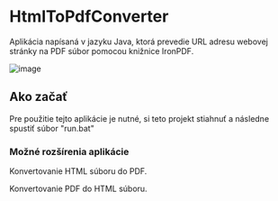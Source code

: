 # HtmlToPdfConverter
Aplikácia napísaná v jazyku Java, ktorá prevedie URL adresu webovej stránky na PDF súbor pomocou knižnice IronPDF.

![image](https://user-images.githubusercontent.com/16561484/225041065-3014b3b6-7cc9-4bb4-8e80-6b3d712c9116.png)

## Ako začať
Pre použitie tejto aplikácie je nutné, si teto projekt stiahnuť a následne spustiť súbor "run.bat"

### Možné rozšírenia aplikácie
Konvertovanie HTML súboru do PDF.

Konvertovanie PDF do HTML súboru.


